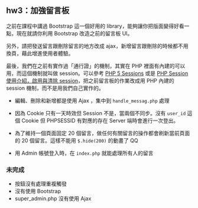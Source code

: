 ## hw3：加強留言板

之前在課程中講過 Bootstrap 這一個好用的 library，能夠讓你把版面變得好看一點，現在就請你利用 Bootstrap 改造之前的留言板 UI。

另外，請把發送留言跟刪除留言的地方改成 ajax，新增留言跟刪除的時候都不用換頁，藉此增進使用者體驗。

最後，我們在之前有實作過「通行證」的機制，其實在 PHP 裡面有內建的可以用，而這個機制就叫做 session。可以參考 [PHP 5 Sessions](https://www.w3schools.com/php/php_sessions.asp) 或是 [PHP Session 使用介紹，啟用與清除 session](http://www.webtech.tw/info.php?tid=33)，把之前留言板的作業改成用 PHP 內建的 session 機制，而不是用我們自己實作的。

- 編輯、刪除和新增都是使用 Ajax ，集中到 `handle_messag.php` 處理

- 因為 Cookie 只有一天時效但 Session 不是，當兩個不同步。沒有 `user_id` 這個 Cookie 但 PHPSESSID 有對應的存在 Server 端時會進行一次登出。

- 為了維持一個頁面固定 20 個留言，做任何有關留言的操作都會刷新當前頁面的 20 個留言。這樣不能用 `$.hide(200)` 的動畫了 QQ

- 用 Admin 帳號登入時，在 `index.php` 就能處理所有人的留言


### 未完成
- 按鈕沒有處理重複觸發
- 沒有使用 Bootstrap 
- super_admin.php 沒有使用 Ajax

<!--prepared statement 中 table name 不能使用佔位符 -->
<!-- Server response 格式不是指定的也會變 error -->